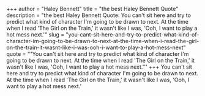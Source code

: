 +++
author = "Haley Bennett"
title = "the best Haley Bennett Quote"
description = "the best Haley Bennett Quote: You can't sit here and try to predict what kind of character I'm going to be drawn to next. At the time when I read 'The Girl on the Train,' it wasn't like I was, 'Ooh, I want to play a hot mess next.'"
slug = "you-cant-sit-here-and-try-to-predict-what-kind-of-character-im-going-to-be-drawn-to-next-at-the-time-when-i-read-the-girl-on-the-train-it-wasnt-like-i-was-ooh-i-want-to-play-a-hot-mess-next"
quote = '''You can't sit here and try to predict what kind of character I'm going to be drawn to next. At the time when I read 'The Girl on the Train,' it wasn't like I was, 'Ooh, I want to play a hot mess next.'''
+++
You can't sit here and try to predict what kind of character I'm going to be drawn to next. At the time when I read 'The Girl on the Train,' it wasn't like I was, 'Ooh, I want to play a hot mess next.'
